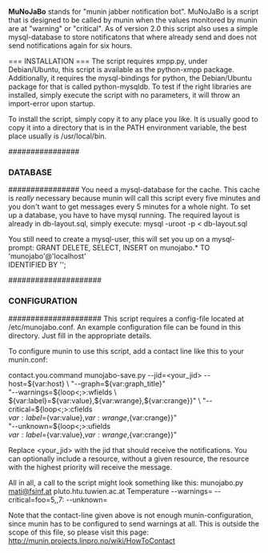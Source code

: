 **MuNoJaBo** stands for "munin jabber notification bot". MuNoJaBo is a script
that is designed to be called by munin when the values monitored by munin
are at "warning" or "critical". As of version 2.0 this script also uses a simple
mysql-database to store notificatons that where already send and does not send
notifications again for six hours.

=== INSTALLATION ===
The script requires xmpp.py, under Debian/Ubuntu, this script is available as
the python-xmpp package. Additionally, it requires the mysql-bindings for
python, the Debian/Ubuntu package for that is called python-mysqldb.
To test if the right libraries are installed, simply execute the script with no
parameters, it will throw an import-error upon startup.

To install the script, simply copy it to any place you like. It is usually good
to copy it into a directory that is in the PATH environment variable, the best
place usually is /usr/local/bin.

################
### DATABASE ###
################
You need a mysql-database for the cache. This cache is *really* necessary
because munin will call this script every five minutes and you don't want to get
messages every 5 minutes for a whole night. To set up a database, you have to 
have mysql running. The required layout is already in db-layout.sql, simply
execute:
	mysql -uroot -p < db-layout.sql

You still need to create a mysql-user, this will set you up on a mysql-prompt:
	GRANT DELETE, SELECT, INSERT on munojabo.* TO 'munojabo'@'localhost' \
		IDENTIFIED BY '<pass>';

#####################
### CONFIGURATION ###
#####################
This script requires a config-file located at /etc/munojabo.conf. An example
configuration file can be found in this directory. Just fill in the appropriate
details.

To configure munin to use this script, add a contact line like this to your
munin.conf:

contact.you.command munojabo-save.py --jid=<your_jid> --host=${var:host} \
	"--graph=${var:graph_title}" \
	"--warnings=${loop<;>:wfields \
		${var:label}=${var:value},${var:wrange},${var:crange}}" \
	"--critical=${loop<;>:cfields \
		${var:label}=${var:value},${var:wrange},${var:crange}}" \
	"--unknown=${loop<;>:ufields \
		${var:label}=${var:value},${var:wrange},${var:crange}}"

Replace <your_jid> with the jid that should receive the notifications. You can 
optionally include a resource, without a given resource, the resource with the
highest priority will receive the message.

All in all, a call to the script might look something like this:
	munojabo.py mati@fsinf.at pluto.htu.tuwien.ac.at Temperature --warnings= --critical=foo=5,,7: --unknown=

Note that the contact-line given above is not enough munin-configuration, since
munin has to be configured to send warnings at all. This is outside the scope of
this file, so please visit this page:
	http://munin.projects.linpro.no/wiki/HowToContact

